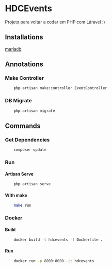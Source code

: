 # HDCEvents

Projeto para voltar a codar em PHP com Láravel :)

## Installations

[mariadb](https://archived.forum.manjaro.org/t/install-mysql-on-manjaro-20/146472)

## Annotations

### Make Controller
```sh
    php artisan make:controller EventController  
```

### DB Migrate
```sh
    php artisan migrate  
```

## Commands

### Get Dependencies
```sh
    composer update  
```

### Run

#### Artisan Serve
```sh
    php artisan serve  
```

#### With make
```sh
    make run  
```

### Docker

#### Build
```sh
    docker build -t hdcevents -f Dockerfile .  
```

#### Run
```sh
    docker run -p 8000:8000 -it hdcevents  
```
